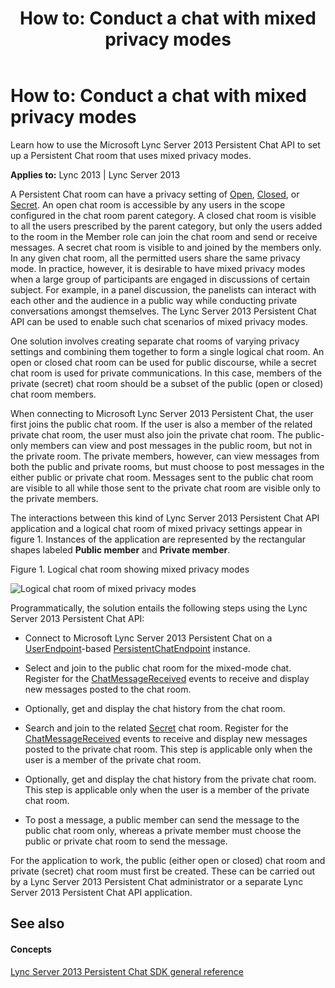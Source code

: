 ﻿---
title: 'How to: Conduct a chat with mixed privacy modes'
TOCTitle: 'How to: Conduct a chat with mixed privacy modes'
ms:assetid: 278b2fe3-2f83-456c-8053-c8df38f46fe6
ms:mtpsurl: https://msdn.microsoft.com/library/Dn465895(v=office.15)
ms:contentKeyID: 57101349
ms.date: 07/24/2014
mtps_version: v=office.15
---

# How to: Conduct a chat with mixed privacy modes

Learn how to use the Microsoft Lync Server 2013 Persistent Chat API to set up a Persistent Chat room that uses mixed privacy modes.


**Applies to:** Lync 2013 | Lync Server 2013

A Persistent Chat room can have a privacy setting of [Open](https://msdn.microsoft.com/library/jj267572\(v=office.15\)), [Closed](https://msdn.microsoft.com/library/jj267572\(v=office.15\)), or [Secret](https://msdn.microsoft.com/library/jj267572\(v=office.15\)). An open chat room is accessible by any users in the scope configured in the chat room parent category. A closed chat room is visible to all the users prescribed by the parent category, but only the users added to the room in the Member role can join the chat room and send or receive messages. A secret chat room is visible to and joined by the members only. In any given chat room, all the permitted users share the same privacy mode. In practice, however, it is desirable to have mixed privacy modes when a large group of participants are engaged in discussions of certain subject. For example, in a panel discussion, the panelists can interact with each other and the audience in a public way while conducting private conversations amongst themselves. The Lync Server 2013 Persistent Chat API can be used to enable such chat scenarios of mixed privacy modes.

One solution involves creating separate chat rooms of varying privacy settings and combining them together to form a single logical chat room. An open or closed chat room can be used for public discourse, while a secret chat room is used for private communications. In this case, members of the private (secret) chat room should be a subset of the public (open or closed) chat room members.

When connecting to Microsoft Lync Server 2013 Persistent Chat, the user first joins the public chat room. If the user is also a member of the related private chat room, the user must also join the private chat room. The public-only members can view and post messages in the public room, but not in the private room. The private members, however, can view messages from both the public and private rooms, but must choose to post messages in the either public or private chat room. Messages sent to the public chat room are visible to all while those sent to the private chat room are visible only to the private members.

The interactions between this kind of Lync Server 2013 Persistent Chat API application and a logical chat room of mixed privacy settings appear in figure 1. Instances of the application are represented by the rectangular shapes labeled **Public member** and **Private member**.

Figure 1. Logical chat room showing mixed privacy modes

  
![Logical chat room of mixed privacy modes](images/Dn465895.Howtoconductchatwithmixedprivacymodes_Fig01(Office.15).jpg "Logical chat room of mixed privacy modes")

Programmatically, the solution entails the following steps using the Lync Server 2013 Persistent Chat API:

  - Connect to Microsoft Lync Server 2013 Persistent Chat on a [UserEndpoint](https://msdn.microsoft.com/library/hh348819\(v=office.15\))-based [PersistentChatEndpoint](https://msdn.microsoft.com/library/jj267567\(v=office.15\)) instance.

  - Select and join to the public chat room for the mixed-mode chat. Register for the [ChatMessageReceived](https://msdn.microsoft.com/library/jj266375\(v=office.15\)) events to receive and display new messages posted to the chat room.

  - Optionally, get and display the chat history from the chat room.

  - Search and join to the related [Secret](https://msdn.microsoft.com/library/jj267572\(v=office.15\)) chat room. Register for the [ChatMessageReceived](https://msdn.microsoft.com/library/jj266375\(v=office.15\)) events to receive and display new messages posted to the private chat room. This step is applicable only when the user is a member of the private chat room.

  - Optionally, get and display the chat history from the private chat room. This step is applicable only when the user is a member of the private chat room.

  - To post a message, a public member can send the message to the public chat room only, whereas a private member must choose the public or private chat room to send the message.

For the application to work, the public (either open or closed) chat room and private (secret) chat room must first be created. These can be carried out by a Lync Server 2013 Persistent Chat administrator or a separate Lync Server 2013 Persistent Chat API application.

## See also

#### Concepts

[Lync Server 2013 Persistent Chat SDK general reference](lync-server-2013-persistent-chat-sdk-general-reference.md)

